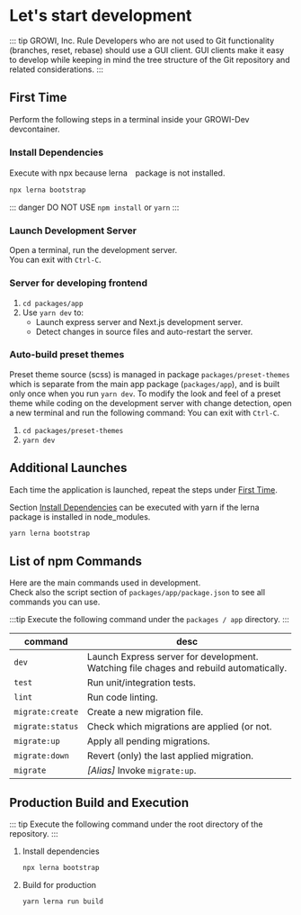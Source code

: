 # Let's start development

::: tip GROWI, Inc. Rule
Developers who are not used to Git functionality (branches, reset, rebase) should use a GUI client.
GUI clients make it easy to develop while keeping in mind the tree structure of the Git repository and related considerations.
:::

## First Time

Perform the following steps in a terminal inside your GROWI-Dev devcontainer.

### Install Dependencies

Execute with npx because lerna　package is not installed.

``` bash
npx lerna bootstrap
```

::: danger
DO NOT USE `npm install` or `yarn`
:::


### Launch Development Server

Open a terminal, run the development server.  
You can exit with `Ctrl-C`.

### Server for developing frontend

1. `cd packages/app`
1. Use `yarn dev` to:
   - Launch express server and Next.js development server.
   - Detect changes in source files and auto-restart the server.

### Auto-build preset themes

Preset theme source (scss) is managed in package `packages/preset-themes` which is separate from the main app package (`packages/app`),
and is built only once when you run `yarn dev`.
To modify the look and feel of a preset theme while coding on the development server with change detection, open a new terminal and run the following command:
You can exit with `Ctrl-C`.

1. `cd packages/preset-themes`
1. `yarn dev`


## Additional Launches

Each time the application is launched, repeat the steps under [First Time](#first-time).

Section [Install Dependencies](#install-dependencies) can be executed with yarn if the lerna package is installed in node_modules.

``` bash
yarn lerna bootstrap
```

## List of npm Commands

Here are the main commands used in development.  
Check also the script section of `packages/app/package.json`
to see all commands you can use.

:::tip
Execute the following command under the `packages / app` directory.
:::

|command|desc|
|--|--|
|`dev`|Launch Express server for development.<br>Watching file chages and rebuild automatically.|
|`test`|Run unit/integration tests.|
|`lint`|Run code linting.|
|`migrate:create`|Create a new migration file.|
|`migrate:status`|Check which migrations are applied (or not.|
|`migrate:up`|Apply all pending migrations.|
|`migrate:down`|Revert (only) the last applied migration.|
|`migrate`|*[Alias]* Invoke `migrate:up`.|


## Production Build and Execution

::: tip
Execute the following command under the root directory of the repository.
:::

1. Install dependencies

    ```bash
    npx lerna bootstrap
    ```

1. Build for production

    ```bash
    yarn lerna run build
    ```
